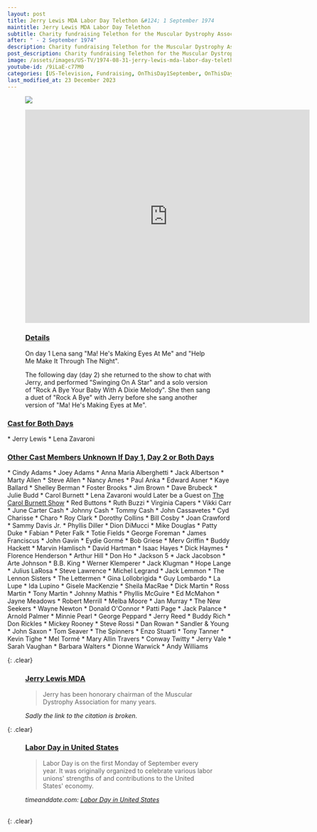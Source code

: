 ```yaml
---
layout: post
title: Jerry Lewis MDA Labor Day Telethon &#124; 1 September 1974
maintitle: Jerry Lewis MDA Labor Day Telethon
subtitle: Charity fundraising Telethon for the Muscular Dystrophy Association
after: " - 2 September 1974"
description: Charity fundraising Telethon for the Muscular Dystrophy Association.
post_description: Charity fundraising Telethon for the Muscular Dystrophy Association.
image: /assets/images/US-TV/1974-08-31-jerry-lewis-mda-labor-day-telethon.jpg
youtube-id: /9iLaE-c77M0
categories: [US-Television, Fundraising, OnThisDay1September, OnThisDay2September]
last_modified_at: 23 December 2023
---
```


<figure class="fig1">
<img src="{{ page.image }}" class="full-width" />
</figure>

<figure class="fig2">
<div class="responsive-video"><iframe width="640px" height="480px" src="https://www.youtube.com/embed/9iLaE-c77M0?start=2172&rel=0&showinfo=1" frameborder="0" allowfullscreen></iframe></div>
<h3 id="details"><a href="#details">Details</a></h3>
<p>On day 1 Lena sang "Ma! He's Making Eyes At Me" and "Help Me Make It Through The Night".</p>
<p>The following day (day 2) she returned to the show to chat with Jerry, and performed "Swinging On A Star" and a solo version of "Rock A Bye Your Baby With A Dixie Melody". She then sang a duet of "Rock A Bye" with Jerry before she sang another version of "Ma! He's Making Eyes at Me".</p>
</figure>

<h3 id="cast1"><a href="#cast1">Cast for Both Days</a></h3>
* Jerry Lewis
* Lena Zavaroni

<h3 id="cast2"><a href="#cast2">Other Cast Members Unknown If Day 1, Day 2 or Both Days</a></h3>
* Cindy Adams
* Joey Adams
* Anna Maria Alberghetti
* Jack Albertson
* Marty Allen
* Steve Allen
* Nancy Ames
* Paul Anka
* Edward Asner
* Kaye Ballard
* Shelley Berman
* Foster Brooks
* Jim Brown
* Dave Brubeck
* Julie Budd
* Carol Burnett
     * Lena Zavaroni would Later be a Guest on <a href="/1974-11-02-the-carol-burnett-show/">The Carol Burnett Show</a>
* Red Buttons
* Ruth Buzzi
* Virginia Capers
* Vikki Carr
* June Carter Cash
* Johnny Cash
* Tommy Cash
* John Cassavetes
* Cyd Charisse
* Charo
* Roy Clark
* Dorothy Collins
* Bill Cosby
* Joan Crawford
* Sammy Davis Jr.
* Phyllis Diller
* Dion DiMucci
* Mike Douglas
* Patty Duke
* Fabian
* Peter Falk
* Totie Fields
* George Foreman
* James Franciscus
* John Gavin
* Eydie Gormé
* Bob Griese
* Merv Griffin
* Buddy Hackett
* Marvin Hamlisch
* David Hartman
* Isaac Hayes
* Dick Haymes
* Florence Henderson
* Arthur Hill
* Don Ho
* Jackson 5
* Jack Jacobson
* Arte Johnson
* B.B. King
* Werner Klemperer
* Jack Klugman
* Hope Lange
* Julius LaRosa
* Steve Lawrence
* Michel Legrand
* Jack Lemmon
* The Lennon Sisters
* The Lettermen
* Gina Lollobrigida
* Guy Lombardo
* La Lupe
* Ida Lupino
* Gisele MacKenzie
* Sheila MacRae
* Dick Martin
* Ross Martin
* Tony Martin
* Johnny Mathis
* Phyllis McGuire
* Ed McMahon
* Jayne Meadows
* Robert Merrill
* Melba Moore
* Jan Murray
* The New Seekers
* Wayne Newton
* Donald O'Connor
* Patti Page
* Jack Palance
* Arnold Palmer
* Minnie Pearl
* George Peppard
* Jerry Reed
* Buddy Rich
* Don Rickles
* Mickey Rooney
* Steve Rossi
* Dan Rowan
* Sandler & Young
* John Saxon
* Tom Seaver
* The Spinners
* Enzo Stuarti
* Tony Tanner
* Kevin Tighe
* Mel Tormé
* Mary Allin Travers
* Conway Twitty
* Jerry Vale
* Sarah Vaughan
* Barbara Walters
* Dionne Warwick
* Andy Williams

{: .clear}

<figure class="fig3">
<h3 id="mda"><a href="#mda">Jerry Lewis MDA</a></h3>
<blockquote>Jerry has been honorary chairman of the Muscular Dystrophy Association for many years.</blockquote>
<cite>Sadly the link to the citation is broken.</cite>
</figure>

{: .clear}

<figure class="fig3">
<h3 id="labor-day"><a href="#labor-day">Labor Day in United States</a></h3>
<blockquote>Labor Day is on the first Monday of September every year. It was originally organized to celebrate various labor unions' strengths of and contributions to the United States' economy.</blockquote>
<cite>timeanddate.com: <a href="https://www.timeanddate.com/holidays/us/labor-day">Labor Day in United States</a></cite>
</figure>

<br />{: .clear}


